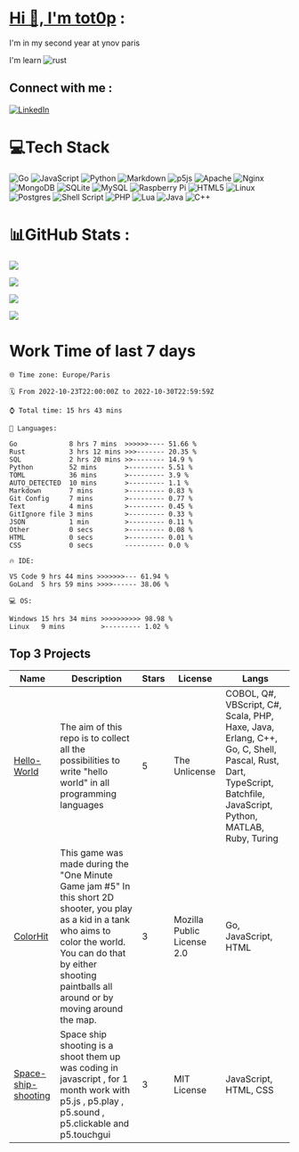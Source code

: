 # [Hi 👋, I'm tot0p](https://tot0p.github.io/tot0p/) :
I'm in my second year at ynov paris

I'm learn ![rust](https://img.shields.io/badge/Rust-000000?style=for-the-badge&logo=rust&logoColor=white)

## Connect with me :
[![LinkedIn](https://img.shields.io/badge/LinkedIn-%230077B5.svg?logo=linkedin&logoColor=white)](https://linkedin.com/in/thomas-lemaitre78) 

# 💻Tech Stack
![Go](https://img.shields.io/badge/go-%2300ADD8.svg?style=for-the-badge&logo=go&logoColor=white) ![JavaScript](https://img.shields.io/badge/javascript-%23323330.svg?style=for-the-badge&logo=javascript&logoColor=%23F7DF1E) ![Python](https://img.shields.io/badge/python-3670A0?style=for-the-badge&logo=python&logoColor=ffdd54) ![Markdown](https://img.shields.io/badge/markdown-%23000000.svg?style=for-the-badge&logo=markdown&logoColor=white) ![p5js](https://img.shields.io/badge/p5.js-ED225D?style=for-the-badge&logo=p5.js&logoColor=FFFFFF) ![Apache](https://img.shields.io/badge/apache-%23D42029.svg?style=for-the-badge&logo=apache&logoColor=white) ![Nginx](https://img.shields.io/badge/nginx-%23009639.svg?style=for-the-badge&logo=nginx&logoColor=white) ![MongoDB](https://img.shields.io/badge/MongoDB-%234ea94b.svg?style=for-the-badge&logo=mongodb&logoColor=white) ![SQLite](https://img.shields.io/badge/sqlite-%2307405e.svg?style=for-the-badge&logo=sqlite&logoColor=white) ![MySQL](https://img.shields.io/badge/mysql-%2300f.svg?style=for-the-badge&logo=mysql&logoColor=white) ![Raspberry Pi](https://img.shields.io/badge/-RaspberryPi-C51A4A?style=for-the-badge&logo=Raspberry-Pi) ![HTML5](https://img.shields.io/badge/html5-%23E34F26.svg?style=for-the-badge&logo=html5&logoColor=white) ![Linux](https://img.shields.io/badge/Linux-FCC624?style=for-the-badge&logo=linux&logoColor=black) ![Postgres](https://img.shields.io/badge/postgres-%23316192.svg?style=for-the-badge&logo=postgresql&logoColor=white) ![Shell Script](https://img.shields.io/badge/shell_script-%23121011.svg?style=for-the-badge&logo=gnu-bash&logoColor=white) ![PHP](https://img.shields.io/badge/php-%23777BB4.svg?style=for-the-badge&logo=php&logoColor=white)  ![Lua](https://img.shields.io/badge/lua-%232C2D72.svg?style=for-the-badge&logo=lua&logoColor=white) ![Java](https://img.shields.io/badge/java-%23ED8B00.svg?style=for-the-badge&logo=java&logoColor=white) ![C++](https://img.shields.io/badge/c++-%2300599C.svg?style=for-the-badge&logo=c%2B%2B&logoColor=white)

# 📊GitHub Stats :

![](https://activity-graph.herokuapp.com/graph?username=tot0p&theme=react-dark)

![](https://github-readme-stats.vercel.app/api/top-langs/?username=Tot0p&theme=gruvbox&hide_border=true&layout=compact&langs_count=10&hide=HTML,CSS)

![](https://github-readme-stats.vercel.app/api?username=Tot0p&theme=gruvbox&hide_border=true&include_all_commits=true&count_private=false)

![](https://github-readme-streak-stats.herokuapp.com/?user=Tot0p&theme=gruvbox&hide_border=true)


# Work Time of last 7 days

<!--WAKATIME-->
```text
🌐 Time zone: Europe/Paris

🗓️ From 2022-10-23T22:00:00Z to 2022-10-30T22:59:59Z

⌚ Total time: 15 hrs 43 mins

💬 Languages:

Go             8 hrs 7 mins  >>>>>>---- 51.66 %
Rust           3 hrs 12 mins >>>------- 20.35 %
SQL            2 hrs 20 mins >>-------- 14.9 %
Python         52 mins       >--------- 5.51 %
TOML           36 mins       >--------- 3.9 %
AUTO_DETECTED  10 mins       >--------- 1.1 %
Markdown       7 mins        >--------- 0.83 %
Git Config     7 mins        >--------- 0.77 %
Text           4 mins        >--------- 0.45 %
GitIgnore file 3 mins        >--------- 0.33 %
JSON           1 min         >--------- 0.11 %
Other          0 secs        >--------- 0.08 %
HTML           0 secs        >--------- 0.01 %
CSS            0 secs        ---------- 0.0 %

🔥 IDE:

VS Code 9 hrs 44 mins >>>>>>>--- 61.94 %
GoLand  5 hrs 59 mins >>>>------ 38.06 %

💻 OS:

Windows 15 hrs 34 mins >>>>>>>>>> 98.98 %
Linux   9 mins         >--------- 1.02 %
```
<!--/WAKATIME-->


## Top 3 Projects

<!--TABLE-->
|                                Name                               |                                                                                                          Description                                                                                                          |Stars|          License         |                                                                             Langs                                                                             |
|-------------------------------------------------------------------|-------------------------------------------------------------------------------------------------------------------------------------------------------------------------------------------------------------------------------|-----|--------------------------|---------------------------------------------------------------------------------------------------------------------------------------------------------------|
|        [Hello-World](https://github.com/tot0p/Hello-World)        |                                                          The aim of this repo is to collect all the possibilities to write "hello world" in all programming languages                                                         |  5  |       The Unlicense      |COBOL, Q#, VBScript, C#, Scala, PHP, Haxe, Java, Erlang, C++, Go, C, Shell, Pascal, Rust, Dart, TypeScript, Batchfile, JavaScript, Python, MATLAB, Ruby, Turing|
|           [ColorHit](https://github.com/tot0p/ColorHit)           |This game was made during the "One Minute Game jam #5" In this short 2D shooter, you play as a kid in a tank who aims to color the world. You can do that by either shooting paintballs all around or by moving around the map.|  3  |Mozilla Public License 2.0|                                                                      Go, JavaScript, HTML                                                                     |
|[Space-ship-shooting](https://github.com/tot0p/Space-ship-shooting)|                                       Space ship shooting is a shoot them up was coding in javascript , for 1 month work with p5.js , p5.play , p5.sound , p5.clickable and p5.touchgui                                       |  3  |        MIT License       |                                                                     JavaScript, HTML, CSS                                                                     |
<!--/TABLE-->
